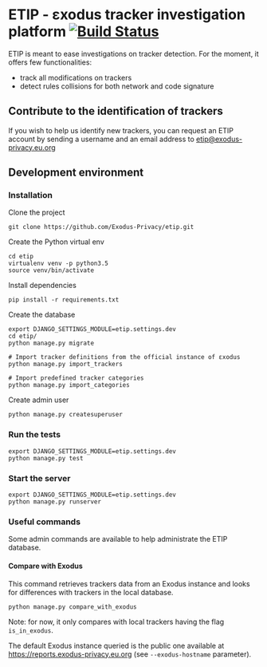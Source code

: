# ETIP - εxodus tracker investigation platform [![Build Status](https://travis-ci.org/Exodus-Privacy/etip.svg?branch=master)](https://travis-ci.org/Exodus-Privacy/etip)

ETIP is meant to ease investigations on tracker detection. For the moment, it offers few functionalities:
* track all modifications on trackers
* detect rules collisions for both network and code signature

## Contribute to the identification of trackers

If you wish to help us identify new trackers, you can request an ETIP account by sending a username and an email address to etip@exodus-privacy.eu.org

## Development environment

### Installation

Clone the project
```commandline
git clone https://github.com/Exodus-Privacy/etip.git
```
Create the Python virtual env
```commandline
cd etip
virtualenv venv -p python3.5
source venv/bin/activate
```
Install dependencies
```commandline
pip install -r requirements.txt
```
Create the database
```commandline
export DJANGO_SETTINGS_MODULE=etip.settings.dev
cd etip/
python manage.py migrate

# Import tracker definitions from the official instance of εxodus
python manage.py import_trackers

# Import predefined tracker categories
python manage.py import_categories
```
Create admin user
```commandline
python manage.py createsuperuser
```

### Run the tests

```commandline
export DJANGO_SETTINGS_MODULE=etip.settings.dev
python manage.py test
```

### Start the server

```commandline
export DJANGO_SETTINGS_MODULE=etip.settings.dev
python manage.py runserver
```

### Useful commands
Some admin commands are available to help administrate the ETIP database.

#### Compare with Exodus
This command retrieves trackers data from an Exodus instance and looks for differences with trackers in the local database.
```commandline
python manage.py compare_with_exodus
```
Note: for now, it only compares with local trackers having the flag `is_in_exodus`.

The default Exodus instance queried is the public one available at https://reports.exodus-privacy.eu.org (see `--exodus-hostname` parameter).
